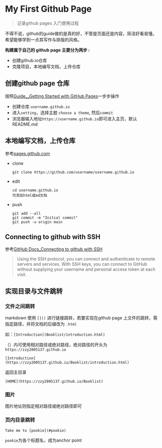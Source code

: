 # My First Github Page

> 记录github pages 入门使用过程

不得不说，github的guide做的是真的好，不管是页面还是内容，简洁好看易懂。希望能够学到一点其写作与排版的风格。

**构建属于自己的 github page 主要分为两步 :**

+ 创建github.io仓库
+ 克隆项目，本地编写文档，上传仓库

## 创建github page 仓库

按照[Guide__Getting Started with GitHub Pages](https://guides.github.com/features/pages/)一步步操作

+ 创建仓库 `username.github.io`
+ 进入`setting`，选择主题 `choose a theme`,  然后`commit`
+ 浏览器输入地址`https://username.github.io`即可进入主页，默认README.md

## 本地编写文档，上传仓库

参考[pages.github.com](https://pages.github.com/)

+ clone

  ``` sehll
  git clone https://github.com/username/username.github.io
  ```

+ edit 

  ``` shell
  cd username.github.io
  可添加html或md文档
  ```

+ push

  ``` shell
  git add --all
  git commit -m "Initial commit"
  git push -u origin main
  ```

## Connecting to github with SSH

参考[GitHub Docs_Connecting to github with SSH](https://docs.github.com/en/github/authenticating-to-github/about-ssh)

> Using the SSH protocol, you can connect and authenticate to remote servers and services. With SSH keys, you can connect to GitHub without supplying your username and personal access token at each visit.



## 实现目录与文件跳转

### 文件之间跳转

markdown 使用 `[]()` 进行链接跳转，若要实现在github page 上文件的跳转，需指定路径，并将文档的后缀改为 `.html` 

如：`[Introduction](Booklist/introduction.html)`

（）内可使用相对路径或绝对路径，绝对路径的开头为 `https://zzy2005137.github.io`

`[Introduction](https://zzy2005137.github.io/Booklist/introduction.html)`

返回主目录

`[HOME](https://zzy2005137.github.io/Booklist)`

### 图片

图片地址则指定相对路径或绝对路径即可

### 页内目录跳转

`Take me to [pookie](#pookie)`

`pookie`为各个标题名，成为anchor point







